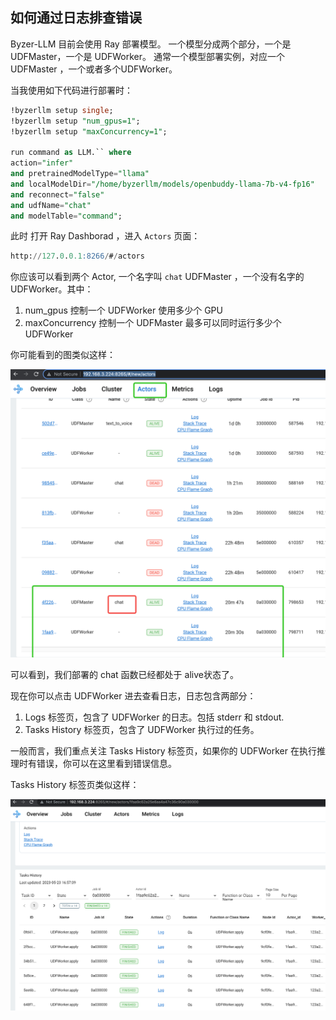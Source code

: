 ## 如何通过日志排查错误

Byzer-LLM 目前会使用 Ray 部署模型。 一个模型分成两个部分，一个是 UDFMaster，一个是 UDFWorker。
通常一个模型部署实例，对应一个UDFMaster ，一个或者多个UDFWorker。

当我使用如下代码进行部署时：

```sql
!byzerllm setup single;
!byzerllm setup "num_gpus=1";
!byzerllm setup "maxConcurrency=1";

run command as LLM.`` where 
action="infer"
and pretrainedModelType="llama"
and localModelDir="/home/byzerllm/models/openbuddy-llama-7b-v4-fp16"
and reconnect="false"
and udfName="chat"
and modelTable="command";
```

此时 打开 Ray Dashborad ，进入 `Actors` 页面：

```sql
http://127.0.0.1:8266/#/actors
```

你应该可以看到两个 Actor, 一个名字叫 `chat` UDFMaster ，一个没有名字的 UDFWorker。其中：

1. num_gpus 控制一个 UDFWorker 使用多少个 GPU
2. maxConcurrency 控制一个 UDFMaster 最多可以同时运行多少个 UDFWorker

你可能看到的图类似这样：

![](images/screenshot-20230523-165512.png)


可以看到，我们部署的 chat 函数已经都处于 alive状态了。

现在你可以点击 UDFWorker 进去查看日志，日志包含两部分：

1. Logs 标签页，包含了 UDFWorker 的日志。包括 stderr 和 stdout.
2. Tasks History 标签页，包含了 UDFWorker 执行过的任务。

一般而言，我们重点关注 Tasks History 标签页，如果你的 UDFWorker 在执行推理时有错误，你可以在这里看到错误信息。

Tasks History 标签页类似这样：

![](images/screenshot-20230523-165721.png)


